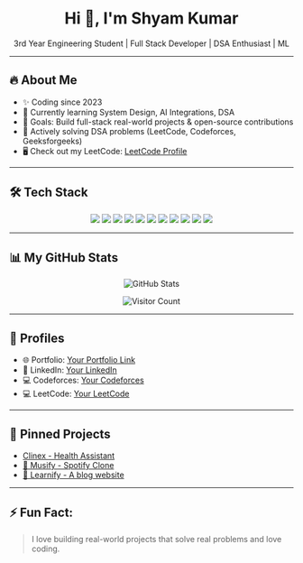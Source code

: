 <h1 align="center">Hi 👋, I'm Shyam Kumar</h1>

<p align="center">
  3rd Year Engineering Student | Full Stack Developer | DSA Enthusiast | ML
</p>

---

## 🔥 About Me

- ✨ Coding since 2023
- 🌱 Currently learning System Design, AI Integrations, DSA
- 🎯 Goals: Build full-stack real-world projects & open-source contributions
- 🎯 Actively solving DSA problems (LeetCode, Codeforces, Geeksforgeeks)
- 🖥️ Check out my LeetCode: [LeetCode Profile](https://leetcode.com/shyam2402)

---

## 🛠 Tech Stack

<p align="center">
  <img src="https://img.shields.io/badge/C++-00599C?style=for-the-badge&logo=cplusplus&logoColor=white" />
  <img src="https://img.shields.io/badge/HTML5-E34F26?style=for-the-badge&logo=html5&logoColor=white" />
  <img src="https://img.shields.io/badge/CSS3-1572B6?style=for-the-badge&logo=css3&logoColor=white" />
  <img src="https://img.shields.io/badge/JavaScript-F7DF1E?style=for-the-badge&logo=javascript&logoColor=black" />
  <img src="https://img.shields.io/badge/React-61DAFB?style=for-the-badge&logo=react&logoColor=black" />
  <img src="https://img.shields.io/badge/Node.js-339933?style=for-the-badge&logo=node.js&logoColor=white" />
  <img src="https://img.shields.io/badge/Express.js-000000?style=for-the-badge&logo=express&logoColor=white" />
  <img src="https://img.shields.io/badge/MongoDB-47A248?style=for-the-badge&logo=mongodb&logoColor=white" />
  <img src="https://img.shields.io/badge/Git-F05032?style=for-the-badge&logo=git&logoColor=white" />
  <img src="https://img.shields.io/badge/GitHub-181717?style=for-the-badge&logo=github&logoColor=white" />
  <img src="https://img.shields.io/badge/MySQL-4479A1?style=for-the-badge&logo=mysql&logoColor=white" />
</p>

---

## 📊 My GitHub Stats

<p align="center">
  <img src="https://github-readme-stats.vercel.app/api?username=shyam242&show_icons=true&theme=transparent" alt="GitHub Stats" />
</p>

<p align="center">
  <img src="https://profile-counter.glitch.me/shyam242/count.svg" alt="Visitor Count" />
</p>

---

## 🔗 Profiles

- 🌐 Portfolio: [Your Portfolio Link](https://your-portfolio-link.vercel.app)
- 💼 LinkedIn: [Your LinkedIn](https://www.linkedin.com/in/shyam2402)
- 💻 Codeforces: [Your Codeforces](https://codeforces.com/profile/shyam2402)
- 💻 LeetCode: [Your LeetCode](https://leetcode.com/shyam2402)

---

## 📌 Pinned Projects

- [ Clinex - Health Assistant](https://github.com/YOUR_REPO)
- [🎵 Musify - Spotify Clone](https://github.com/YOUR_REPO)
- [📱 Learnify - A blog website](https://github.com/YOUR_REPO)

---

## ⚡ Fun Fact:
> I love building real-world projects that solve real problems and love coding.

